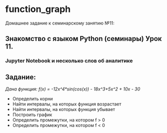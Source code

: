 # function_graph
Домашнее задание к семинарскому занятию №11:

## Знакомство с языком Python (семинары) Урок 11.
### Jupyter Notebook и несколько слов об аналитике
## Задание:
_Дана функция: f(x) = -12x^4*sin(cos(x)) - 18x^3+5x^2 + 10x - 30_

* Определить корни
* Найти интервалы, на которых функция возрастает
* Найти интервалы, на которых функция убывает
* Построить график
* Определить промежутки, на котором f > 0
* Определить промежутки, на котором f < 0